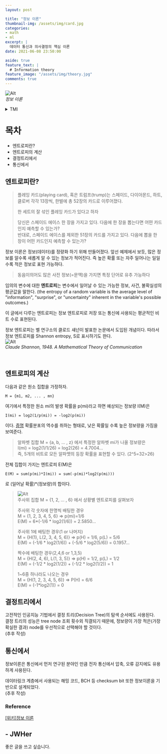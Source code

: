 ```yaml
---
layout: post

title: "정보 이론"
thumbnail-img: /assets/img/card.jpg
categories:
- math
- ml
excerpt: |
  데이터 통신과 의사결정의 핵심 이론
date: 2021-06-08 23:50:00 

aside: true
feature_text: |
  # Information theory
feature_image: "/assets/img/theory.jpg"
comments: true
---
```


<!-- more -->

<!-- image repository: https://raw.githubusercontent.com/JWHer/jwher.github.io/master/_posts/images/ -->
![Alt](https://raw.githubusercontent.com/JWHer/jwher.github.io/master/_posts/images/card.jpg "card")  
*정보 이론*  

<details>
<summary> TMI </summary>
<div markdown="1">

이 글은 이전에 작성한 제 포스트를 재구성했습니다.(~~가장 인기있던 포스트~~)  
네이버에 정보이론을 검색해보니 EBS에서 쉽게 설명한 자료가 있네요.  
[[중2 확률의 계산]정보이론의 아버지, 클로드 섀넌](https://blog.naver.com/ebsmath1/222051905808)
</div>
</details>

# 목차
* 엔트로피란?
* 엔트로피의 계산
* 결정트리에서
* 통신에서

## 엔트로피란?  

> 플레잉 카드(playing card), 혹은 트럼프(trump)는 스페이드, 다이아몬드, 하트, 클로버 각각 13장씩,
> 한벌에 총 52장의 카드로 이루어졌다.  
> 
> 한 세트의 잘 섞인 플레잉 카드가 있다고 하자  
> 
> 당신은 스페이드 에이스 한 장을 가지고 있다. 다음에 한 장을 뽑는다면 어떤 카드인지 예측할 수 있는가?  
> 반대로, 스페이드 에이스를 제외한 51장의 카드를 가지고 있다. 다음에 뽑을 한 장이 어떤 카드인지 예측할 수 있는가?

정보 이론은 정보(데이터)를 정량화 하기 위해 만들어졌다.
앞선 예제에서 보듯, 많은 정보를 알수록 새롭게 알 수 있는 정보가 적어진다.
즉 높은 확률 또는 자주 일어나는 일일수록 적은 정보로 표현 가능하다.
> 동음이의어도 많은 사전 정보(=문맥)을 가지면 특정 단어로 유추 가능하다  

임의의 변수에 대한 **엔트로피**는 변수에서 일어날 수 있는 가능한 정보, 사건, 불확실성의 평균값을 말한다.
(the entropy of a random variable is the average level of "information", "surprise", or "uncertainty" inherent in the variable's possible outcomes.)  

이 글에서 다루는 엔트로피는 정보 엔트로피로 저장 또는 통신에 사용되는 평균적인 비트 수로 표현된다.

<!-- 열역학을 배웠거나, 우주에 관심이 많은 사람은 흔히 엔트로피가 증가한다 -->

정보 엔트로피는 벨 연구소의 클로드 섀넌이 발표한 논문에서 도입된 개념이다.
따라서 정보 엔트로피를 Shannon entropy, S로 표시하기도 한다.  
![Alt](https://raw.githubusercontent.com/JWHer/jwher.github.io/master/_posts/images/information-theory-claudeshannon.jpg "claudeshannon")  
*Claude Shannon, 1948. A Mathematical Theory of Communication*

<br/>

## 엔트로피의 계산

다음과 같은 원소 집합을 가정하자.

    M = {m1, m2, ... , mn}

여기에서 특정한 원소 mi의 발생 확률을 p(mi)라고 하면 예상되는 정보량 I(M)은

    I(mi) = log2(1/p(mi)) = -log2(p(mi))

이다. [증명](https://en.wikipedia.org/wiki/Entropy_(information_theory)#Characterization)  
확률분포의 역수를 취하는 형태로, 낮은 확률일 수록 높은 정보량을 가짐을 보여준다.  

> 알파벳 집합 M = {a, b, ... , z} 에서 특정한 알파벳 mi가 나올 정보량은  
> I(mi) = log2(1/1/26) = log2(26) = 4.7004...  
> 즉, 5개의 비트로 모든 알파멧의 등장 확률을 표현할 수 있다. (2^5=32>26)

전체 집합이 가지는 엔트로피 E(M)은

    E(M) = sum(p(mi)*I(mi)) = sum(-p(mi)*log2(p(mi)))

로 (일어날 확률)*(정보량)의 합이다.

>![Alt](https://raw.githubusercontent.com/JWHer/jwher.github.io/master/_posts/images/dice.jpg "dice")  
> 주사위 집합 M = {1, 2, ... , 6} 에서 상황별 엔트로피를 살펴보자  
> 
> 주사위 각 숫자에 한명씩 배팅한 경우  
>   M = {1, 2, 3, 4, 5, 6} => p(mi)=1/6  
>   E(M) = 6*(-1/6 * log2(1/6)) = 2.5850...
> 
> 주사위 1에 배팅한 경우(1 or 나머지)  
>   M = {H(1), L(2, 3, 4, 5, 6)} => p(H) = 1/6, p(L) = 5/6  
>   E(M) = (-1/6 * log2(1/6)) + (-5/6 * log2(5/6)) = 0.1957...
> 
> 짝수에 배팅한 경우(2,4,6 or 1,3,5)  
>   M = {H(2, 4, 6), L(1, 3, 5)} => p(H) = 1/2, p(L) = 1/2  
>   E(M) = (-1/2 * log2(1/2)) + (-1/2 * log2(1/2)) = 1
> 
> 1~6중 하나라도 나오는 경우  
>   M = {H(1, 2, 3, 4, 5, 6)} => P(H) = 6/6  
>   E(M) = (-1*log2(1)) = 0

## 결정트리에서

고전적인 인공지능 기법에서 결정 트리(Decision Tree)의 탐색 순서에도 사용된다.  
결정 트리의 성능은 tree node 조회 횟수외 직결되기 때문에,
정보량이 가장 적은(가장 확실한 결과) node를 우선적으로 선택해야 할 것이다.  
(추후 작성)

## 통신에서

정보이론은 통신에서 먼저 연구된 분야인 만큼 전자 통신에서 압축, 오류 감지에도 유용하게 사용된다.    

데이터링크 계층에서 사용되는 해밍 코드, BCH 등 checksum bit 또한 정보이론을 기반으로 설계되었다.  
(추후 작성)

<!-- 
해밍 BCH 리드뮬러  
화성탐사선 매리너 9호(mariner9) 리드 뮬러 부호  
공개키 암호화  
https://horizon.kias.re.kr/7937/ 
-->

### Reference  
[[위키]정보 이론](https://ko.wikipedia.org/wiki/%EC%A0%95%EB%B3%B4_%EC%9D%B4%EB%A1%A0)


## - JWHer  
좋은 글을 쓰고 싶습니다.

<!-- update log -->
<!--
본문에 추가할 내용을 적는다.
-->
